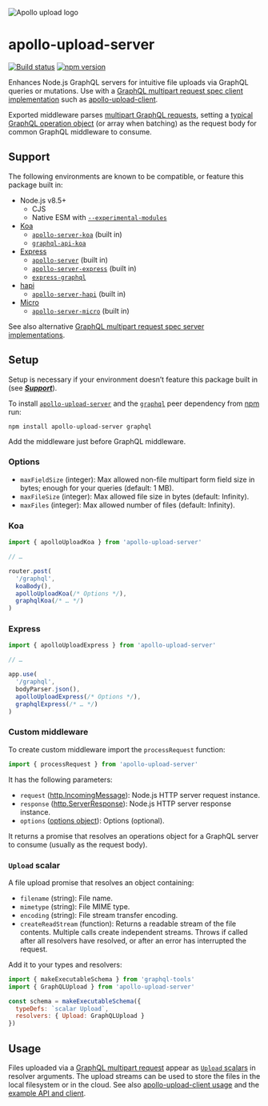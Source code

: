 ![Apollo upload logo](https://cdn.rawgit.com/jaydenseric/apollo-upload-server/6831fef/apollo-upload-logo.svg)

# apollo-upload-server

[![Build status](https://travis-ci.org/jaydenseric/apollo-upload-server.svg?branch=master)](https://travis-ci.org/jaydenseric/apollo-upload-server) [![npm version](https://badgen.now.sh/npm/v/apollo-upload-server)](https://npm.im/apollo-upload-server)

Enhances Node.js GraphQL servers for intuitive file uploads via GraphQL queries or mutations. Use with a [GraphQL multipart request spec client implementation](https://github.com/jaydenseric/graphql-multipart-request-spec#client) such as [apollo-upload-client](https://github.com/jaydenseric/apollo-upload-client).

Exported middleware parses [multipart GraphQL requests](https://github.com/jaydenseric/graphql-multipart-request-spec), setting a [typical GraphQL operation object](https://graphql.org/learn/serving-over-http#post-request) (or array when batching) as the request body for common GraphQL middleware to consume.

## Support

The following environments are known to be compatible, or feature this package built in:

- Node.js v8.5+
  - CJS
  - Native ESM with [`--experimental-modules`](https://nodejs.org/api/esm.html#esm_enabling)
- [Koa](https://koajs.com)
  - [`apollo-server-koa`](https://npm.im/apollo-server-koa) (built in)
  - [`graphql-api-koa`](https://npm.im/graphql-api-koa)
- [Express](https://expressjs.com)
  - [`apollo-server`](https://npm.im/apollo-server) (built in)
  - [`apollo-server-express`](https://npm.im/apollo-server-express) (built in)
  - [`express-graphql`](https://npm.im/express-graphql)
- [hapi](https://hapijs.com)
  - [`apollo-server-hapi`](https://npm.im/apollo-server-hapi) (built in)
- [Micro](https://github.com/zeit/micro)
  - [`apollo-server-micro`](https://npm.im/apollo-server-micro) (built in)

See also alternative [GraphQL multipart request spec server implementations](https://github.com/jaydenseric/graphql-multipart-request-spec#server).

## Setup

Setup is necessary if your environment doesn’t feature this package built in (see **_[Support](#support)_**).

To install [`apollo-upload-server`](https://npm.im/apollo-upload-server) and the [`graphql`](https://npm.im/graphql) peer dependency from [npm](https://npmjs.com) run:

```shell
npm install apollo-upload-server graphql
```

Add the middleware just before GraphQL middleware.

### Options

- `maxFieldSize` (integer): Max allowed non-file multipart form field size in bytes; enough for your queries (default: 1 MB).
- `maxFileSize` (integer): Max allowed file size in bytes (default: Infinity).
- `maxFiles` (integer): Max allowed number of files (default: Infinity).

### Koa

```js
import { apolloUploadKoa } from 'apollo-upload-server'

// …

router.post(
  '/graphql',
  koaBody(),
  apolloUploadKoa(/* Options */),
  graphqlKoa(/* … */)
)
```

### Express

```js
import { apolloUploadExpress } from 'apollo-upload-server'

// …

app.use(
  '/graphql',
  bodyParser.json(),
  apolloUploadExpress(/* Options */),
  graphqlExpress(/* … */)
)
```

### Custom middleware

To create custom middleware import the `processRequest` function:

```js
import { processRequest } from 'apollo-upload-server'
```

It has the following parameters:

- `request` ([http.IncomingMessage](https://nodejs.org/api/http.html#http_class_http_incomingmessage)): Node.js HTTP server request instance.
- `response` ([http.ServerResponse](https://nodejs.org/api/http.html#http_class_http_serverresponse)): Node.js HTTP server response instance.
- `options` ([options object](#options)): Options (optional).

It returns a promise that resolves an operations object for a GraphQL server to consume (usually as the request body).

### `Upload` scalar

A file upload promise that resolves an object containing:

- `filename` (string): File name.
- `mimetype` (string): File MIME type.
- `encoding` (string): File stream transfer encoding.
- `createReadStream` (function): Returns a readable stream of the file contents. Multiple calls create independent streams. Throws if called after all resolvers have resolved, or after an error has interrupted the request.

Add it to your types and resolvers:

```js
import { makeExecutableSchema } from 'graphql-tools'
import { GraphQLUpload } from 'apollo-upload-server'

const schema = makeExecutableSchema({
  typeDefs: `scalar Upload`,
  resolvers: { Upload: GraphQLUpload }
})
```

## Usage

Files uploaded via a [GraphQL multipart request](https://github.com/jaydenseric/graphql-multipart-request-spec) appear as [`Upload` scalars](#upload-scalar) in resolver arguments. The upload streams can be used to store the files in the local filesystem or in the cloud. See also [apollo-upload-client usage](https://github.com/jaydenseric/apollo-upload-client#usage) and the [example API and client](https://github.com/jaydenseric/apollo-upload-examples).
